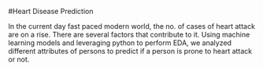 #Heart Disease Prediction
 
In the current day fast paced modern world, the no. of cases of heart attack are on a rise. There are several factors that contribute to it. Using machine learning models and leveraging python to perform EDA, we analyzed different attributes of persons to predict if a person is prone to heart attack or not.